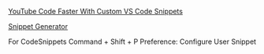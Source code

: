 
[YouTube Code Faster With Custom VS Code Snippets](https://youtu.be/JIqk9UxgKEc?t=100)

[Snippet Generator](https://snippet-generator.app)

For CodeSnippets
Command + Shift + P
Preference: Configure User Snippet

